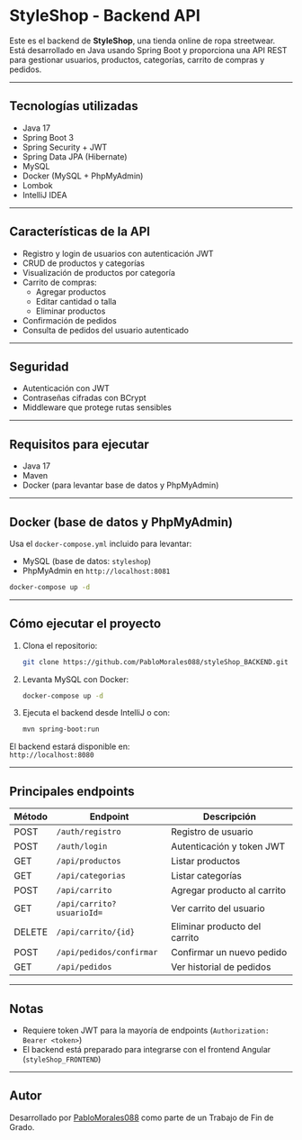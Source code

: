 # StyleShop - Backend API

Este es el backend de **StyleShop**, una tienda online de ropa streetwear. Está desarrollado en Java usando Spring Boot y proporciona una API REST para gestionar usuarios, productos, categorías, carrito de compras y pedidos.

---

## Tecnologías utilizadas

- Java 17
- Spring Boot 3
- Spring Security + JWT
- Spring Data JPA (Hibernate)
- MySQL
- Docker (MySQL + PhpMyAdmin)
- Lombok
- IntelliJ IDEA

---

## Características de la API

- Registro y login de usuarios con autenticación JWT
- CRUD de productos y categorías
- Visualización de productos por categoría
- Carrito de compras:
  - Agregar productos
  - Editar cantidad o talla
  - Eliminar productos
- Confirmación de pedidos
- Consulta de pedidos del usuario autenticado

---

## Seguridad

- Autenticación con JWT
- Contraseñas cifradas con BCrypt
- Middleware que protege rutas sensibles

---

## Requisitos para ejecutar

- Java 17
- Maven
- Docker (para levantar base de datos y PhpMyAdmin)

---

## Docker (base de datos y PhpMyAdmin)

Usa el `docker-compose.yml` incluido para levantar:

- MySQL (base de datos: `styleshop`)
- PhpMyAdmin en `http://localhost:8081`

```bash
docker-compose up -d
```

---

## Cómo ejecutar el proyecto

1. Clona el repositorio:
   ```bash
   git clone https://github.com/PabloMorales088/styleShop_BACKEND.git
   ```

2. Levanta MySQL con Docker:
   ```bash
   docker-compose up -d
   ```

3. Ejecuta el backend desde IntelliJ o con:
   ```bash
   mvn spring-boot:run
   ```

El backend estará disponible en:  
`http://localhost:8080`

---

## Principales endpoints

| Método | Endpoint                  | Descripción                          |
|--------|---------------------------|--------------------------------------|
| POST   | `/auth/registro`          | Registro de usuario                  |
| POST   | `/auth/login`             | Autenticación y token JWT            |
| GET    | `/api/productos`          | Listar productos                     |
| GET    | `/api/categorias`         | Listar categorías                    |
| POST   | `/api/carrito`            | Agregar producto al carrito          |
| GET    | `/api/carrito?usuarioId=` | Ver carrito del usuario              |
| DELETE | `/api/carrito/{id}`       | Eliminar producto del carrito        |
| POST   | `/api/pedidos/confirmar`  | Confirmar un nuevo pedido            |
| GET    | `/api/pedidos`            | Ver historial de pedidos             |

---

## Notas

- Requiere token JWT para la mayoría de endpoints (`Authorization: Bearer <token>`)
- El backend está preparado para integrarse con el frontend Angular (`styleShop_FRONTEND`)

---

## Autor

Desarrollado por [PabloMorales088](https://github.com/PabloMorales088) como parte de un Trabajo de Fin de Grado.
